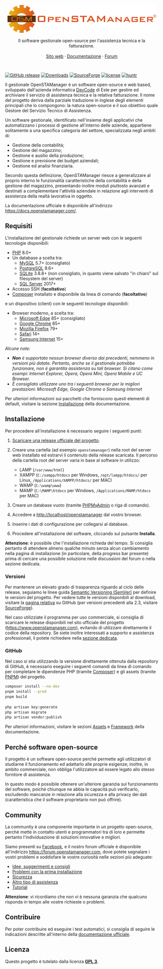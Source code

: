 <div align="center">
  <a href="https://openstamanager.com">
    <!--suppress HtmlUnknownTarget -->
    <img src="resources\static\images\logo_completo.png" alt="OpenSTAManager">
  </a>

  <p align="center">
    Il software gestionale open-source per l'assistenza tecnica e la fatturazione.
    <br>
    <br>
    <a href="https://www.openstamanager.com">Sito web</a>
    &middot;
    <a href="https://docs.openstamanager.com/">Documentazione</a>
    &middot;
    <a href="https://forum.openstamanager.com">Forum</a>
  </p>
</div>

<br>

[![GitHub release](https://img.shields.io/github/release/devcode-it/openstamanager/all.svg)](https://github.com/devcode-it/openstamanager/releases)
[![Downloads](https://img.shields.io/github/downloads/devcode-it/openstamanager/total.svg)](https://github.com/devcode-it/openstamanager/releases)
[![SourceForge](https://img.shields.io/sourceforge/dt/openstamanager.svg?label=SourceForge)](https://sourceforge.net/projects/openstamanager/)
[![license](https://img.shields.io/github/license/devcode-it/openstamanager.svg)](https://github.com/devcode-it/openstamanager/blob/master/LICENSE)
[![huntr](https://cdn.huntr.dev/huntr_security_badge_mono.svg)](https://huntr.dev)

Il gestionale OpenSTAManager è un software open-source e web based, sviluppato dall'azienda
informatica [DevCode](https://www.devcode.it/) di Este per gestire ed archiviare il servizio di assistenza tecnica e la
relativa fatturazione. Il nome del progetto deriva dalla parziale traduzione in inglese degli elementi principali che lo
compongono: la natura open-source e il suo obiettivo quale Gestore del Servizio Tecnico di Assistenza.

Un software gestionale, identificato nell'insieme degli applicativi che automatizzano i processi di gestione all'interno
delle aziende, appartiene solitamente a una specifica categoria del settore, specializzata negli ambiti di:

- Gestione della contabilità;
- Gestione del magazzino;
- Gestione e ausilio della produzione;
- Gestione e previsione dei budget aziendali;
- Gestione ed analisi finanziaria.

Secondo questa definizione, OpenSTAManager riesce a generalizzare al proprio interno le funzionalità caratteristiche
della contabilità e della gestione del magazzino, presentando inoltre moduli piuttosto avanzati e destinati a
complementare l'attività aziendale in relazione agli interventi di assistenza della realtà lavorativa in oggetto.

La documentazione ufficiale è disponibile all'indirizzo <https://docs.openstamanager.com/>.

## Requisiti

L'installazione del gestionale richiede un server web con le seguenti tecnologie disponibili:

- [PHP](https://php.net) 8.0+
- Un database a scelta tra:
    - [MySQL](https://www.mysql.com) 5.7+ (consigliato)
    - [PostgreSQL](https://www.postgresql.org) 9.6+
    - [SQLite](https://www.sqlite.org) 3.8.8+ (non consigliato, in quanto viene salvato "in chiaro" sul filesystem del
      server)
    - [SQL Server](https://www.microsoft.com/it-it/sql-server) 2017+
- Accesso SSH (**facoltativo**)
- [Composer](https://getcomposer.org/) installato e disponibile da linea di comando (**facoltativo**)

e un dispositivo (client) con le seguenti tecnologie disponibili:

- Browser moderno, a scelta tra:
    - [Microsoft Edge](https://www.microsoft.com/it-it/edge) 85+ (consigliato)
    - [Google Chrome](https://www.google.com/intl/it_it/chrome/) 85+
    - [Mozilla Firefox](https://www.mozilla.org/it/firefox/) 79+
    - [Safari](https://www.apple.com/it/safari/) 14+
    - [Samsung Internet](https://www.samsung.com/it/apps/samsung-internet/) 15+

_Alcune note:_

- _**Non** è supportato nessun browser diverso dai precedenti, nemmeno in versioni più datate. Pertanto, anche se il
  gestionale potrebbe funzionare, non è garantita assistenza su tali browser. Si citano come esempi: Internet Explorer,
  Opera, Opera Mini, Opera Mobile e UC Browser._
- _È consigliato utilizzare uno tra i seguenti browser per le migliori prestazioni: Microsoft Edge, Google Chrome o
  Samsung Internet_

Per ulteriori informazioni sui pacchetti che forniscono questi elementi di default, visitare la
sezione [Installazione](https://docs.openstamanager.com/guide/configurazione/installazione) della documentazione.

## Installazione

Per procedere all'installazione è necessario seguire i seguenti punti:

1. [Scaricare una release ufficiale del progetto](https://github.com/devcode-it/openstamanager/releases).
2. Creare una cartella (ad esempio `openstamanager`) nella root del server web installato ed estrarvi il contenuto della
   release scaricata. Il percorso della cartella root del server varia in base al software in utilizzo:

    - LAMP (`/var/www/html`)
    - XAMPP (`C:/xampp/htdocs` per Windows, `/opt/lampp/htdocs/` per Linux, `/Applications/XAMPP/htdocs/` per MAC)
    - WAMP (`C:\wamp\www`)
    - MAMP (`C:\MAMP\htdocs` per Windows, `/Applications/MAMP/htdocs` per MAC)

3. Creare un database vuoto (tramite [PHPMyAdmin](http://localhost/phpmyadmin/) o riga di comando).
4. Accedere a <http://localhost/openstamanager> dal vostro browser.
5. Inserire i dati di configurazione per collegarsi al database.
6. Procedere all'installazione del software, cliccando sul pulsante **Installa**.

**Attenzione**: è possibile che l'installazione richieda del tempo. Si consiglia pertanto di attendere almeno qualche
minuto senza alcun cambiamento nella pagina di installazione (in particolare, della progress bar presente) prima di
cercare una possibile soluzione nelle discussioni del forum o nella sezione dedicata.

### Versioni

Per mantenere un elevato grado di trasparenza riguardo al ciclo delle release, seguiamo le linee
guida [Semantic Versioning (SemVer)](https://semver.org/) per definire le versioni del progetto. Per vedere tutte le
versioni disponibili al download, visitare la [pagina relativa](https://github.com/devcode-it/openstamanager/releases)
su GitHub (per versioni precedenti alla 2.3,
visitare [SourceForge](https://sourceforge.net/projects/openstamanager/files)).

Nel caso utilizziate il programma per uso commerciale, si consiglia di scaricare le release disponibili nel sito
ufficiale del progetto (<https://www.openstamanager.com>), evitando di utilizzare direttamente il codice della
repository. Se siete inoltre interessati a supporto e assistenza professionali, li potete richiedere
nella [sezione dedicata](https://www.openstamanager.com/per-le-aziende/).

### GitHub

Nel caso si stia utilizzando la versione direttamente ottenuta dalla repository di GitHub, è necessario eseguire i
seguenti comandi da linea di comando per completare le dipendenze PHP (tramite [Composer](https://getcomposer.org)) e
gli assets (tramite [PNPM](https://pnpm.io/it)) del progetto.

```bash
composer install --no-dev
pnpm install --prod
pnpm build

php artisan key:generate
php artisan migrate
php artisan vendor:publish
```

Per ulteriori informazioni, visitare le sezioni [Assets](https://docs.openstamanager.com/docs/base/assets)
e [Framework](https://docs.openstamanager.com/docs/base/framework) della documentazione.

## Perché software open-source

Il progetto è un software open-source perché permette agli utilizzatori di studiarne il funzionamento ed adattarlo alle
proprie esigenze; inoltre, in ambito commerciale, non obbliga l'utilizzatore ad essere legato allo stesso fornitore di
assistenza.

In questo modo è possibile ottenere un'ulteriore garanzia sul funzionamento del software, poiché chiunque ne abbia le
capacità può verificarlo, escludendo mancanze in relazione alla sicurezza e alla privacy dei dati (caratteristica che il
software proprietario non può offrire).

## Community

La community è una componente importante in un progetto open-source, perché mette in contatto utenti e programmatori tra
di loro e permette pertanto l'individuazione di soluzioni innovative e migliori.

Siamo presenti su [Facebook](https://www.facebook.com/openstamanager), e il nostro forum ufficiale è disponibile
all'indirizzo <https://forum.openstamanager.com>, dove potete segnalare i vostri problemi e soddisfare le vostre
curiosità nelle sezioni più adeguate:

- [Idee, suggerimenti e consigli](https://forum.openstamanager.com/viewforum.php?f=1)
- [Problemi con la prima installazione](https://forum.openstamanager.com/viewforum.php?f=2)
- [Sicurezza](https://forum.openstamanager.com/viewforum.php?f=3)
- [Altro tipo di assistenza](https://forum.openstamanager.com/viewforum.php?f=4)
- [Tutorial](https://forum.openstamanager.com/viewforum.php?f=5)

**Attenzione**: vi ricordiamo che non vi è nessuna garanzia che qualcuno risponda in tempo alle vostre richieste o
problemi.

## Contribuire

Per poter contribuire ed eseguire i test automatici, si consiglia di seguire le indicazioni descritte all'interno
della [documentazione ufficiale](https://github.com/devcode-it/openstamanager/blob/master/.github/CONTRIBUTING.md).

## Licenza

Questo progetto è tutelato dalla licenza [**GPL 3**](https://github.com/devcode-it/openstamanager/blob/master/LICENSE).
